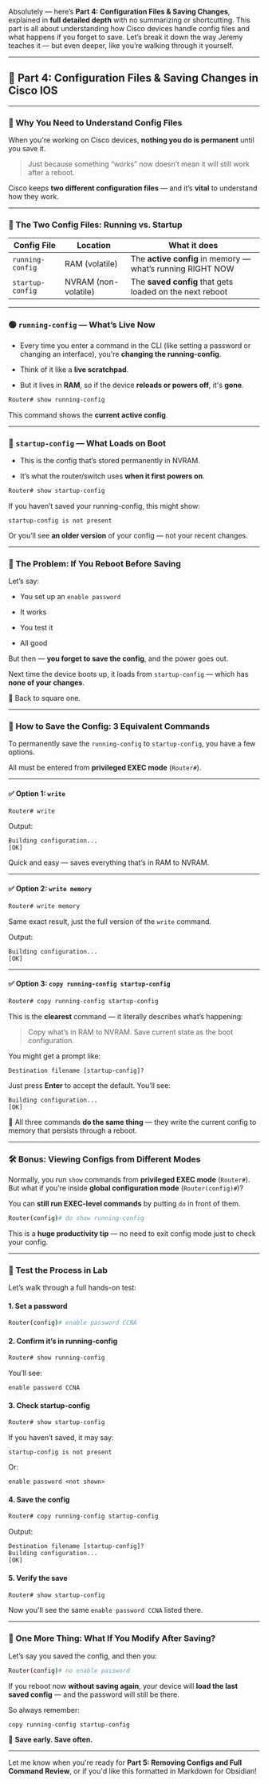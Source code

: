 Absolutely — here’s **Part 4: Configuration Files & Saving Changes**, explained in **full detailed depth** with no summarizing or shortcutting. This part is all about understanding how Cisco devices handle config files and what happens if you forget to save. Let’s break it down the way Jeremy teaches it — but even deeper, like you’re walking through it yourself.

---

## 💾 Part 4: Configuration Files & Saving Changes in Cisco IOS

---

### 🔄 Why You Need to Understand Config Files

When you're working on Cisco devices, **nothing you do is permanent** until you save it.

> Just because something “works” now doesn’t mean it will still work after a reboot.

Cisco keeps **two different configuration files** — and it’s **vital** to understand how they work.

---

### 📁 The Two Config Files: Running vs. Startup

|Config File|Location|What it does|
|---|---|---|
|`running-config`|RAM (volatile)|The **active config** in memory — what’s running RIGHT NOW|
|`startup-config`|NVRAM (non-volatile)|The **saved config** that gets loaded on the next reboot|

---

### 🟢 `running-config` — What’s Live Now

- Every time you enter a command in the CLI (like setting a password or changing an interface), you're **changing the running-config**.
    
- Think of it like a **live scratchpad**.
    
- But it lives in **RAM**, so if the device **reloads or powers off**, it's **gone**.
    

```bash
Router# show running-config
```

This command shows the **current active config**.

---

### 🔴 `startup-config` — What Loads on Boot

- This is the config that’s stored permanently in NVRAM.
    
- It’s what the router/switch uses **when it first powers on**.
    

```bash
Router# show startup-config
```

If you haven’t saved your running-config, this might show:

```plaintext
startup-config is not present
```

Or you’ll see **an older version** of your config — not your recent changes.

---

### 🔄 The Problem: If You Reboot Before Saving

Let’s say:

- You set up an `enable password`
    
- It works
    
- You test it
    
- All good
    

But then — **you forget to save the config**, and the power goes out.

Next time the device boots up, it loads from `startup-config` — which has **none of your changes**.

🙈 Back to square one.

---

### 💾 How to Save the Config: 3 Equivalent Commands

To permanently save the `running-config` to `startup-config`, you have a few options.

All must be entered from **privileged EXEC mode** (`Router#`).

---

#### ✅ Option 1: `write`

```bash
Router# write
```

Output:

```plaintext
Building configuration...
[OK]
```

Quick and easy — saves everything that’s in RAM to NVRAM.

---

#### ✅ Option 2: `write memory`

```bash
Router# write memory
```

Same exact result, just the full version of the `write` command.

Output:

```plaintext
Building configuration...
[OK]
```

---

#### ✅ Option 3: `copy running-config startup-config`

```bash
Router# copy running-config startup-config
```

This is the **clearest** command — it literally describes what’s happening:

> Copy what’s in RAM to NVRAM. Save current state as the boot configuration.

You might get a prompt like:

```plaintext
Destination filename [startup-config]? 
```

Just press **Enter** to accept the default. You’ll see:

```plaintext
Building configuration...
[OK]
```

🧠 All three commands **do the same thing** — they write the current config to memory that persists through a reboot.

---

### 🛠️ Bonus: Viewing Configs from Different Modes

Normally, you run `show` commands from **privileged EXEC mode** (`Router#`). But what if you’re inside **global configuration mode** (`Router(config)#`)?

You can **still run EXEC-level commands** by putting `do` in front of them.

```bash
Router(config)# do show running-config
```

This is a **huge productivity tip** — no need to exit config mode just to check your config.

---

### 🧪 Test the Process in Lab

Let’s walk through a full hands-on test:

#### 1. Set a password

```bash
Router(config)# enable password CCNA
```

#### 2. Confirm it’s in running-config

```bash
Router# show running-config
```

You’ll see:

```plaintext
enable password CCNA
```

#### 3. Check startup-config

```bash
Router# show startup-config
```

If you haven’t saved, it may say:

```plaintext
startup-config is not present
```

Or:

```plaintext
enable password <not shown>
```

#### 4. Save the config

```bash
Router# copy running-config startup-config
```

Output:

```plaintext
Destination filename [startup-config]? 
Building configuration...
[OK]
```

#### 5. Verify the save

```bash
Router# show startup-config
```

Now you'll see the same `enable password CCNA` listed there.

---

### 🔁 One More Thing: What If You Modify After Saving?

Let’s say you saved the config, and then you:

```bash
Router(config)# no enable password
```

If you reboot now **without saving again**, your device will **load the last saved config** — and the password will still be there.

So always remember:

```bash
copy running-config startup-config
```

🧠 **Save early. Save often.**

---

Let me know when you're ready for **Part 5: Removing Configs and Full Command Review**, or if you'd like this formatted in Markdown for Obsidian!